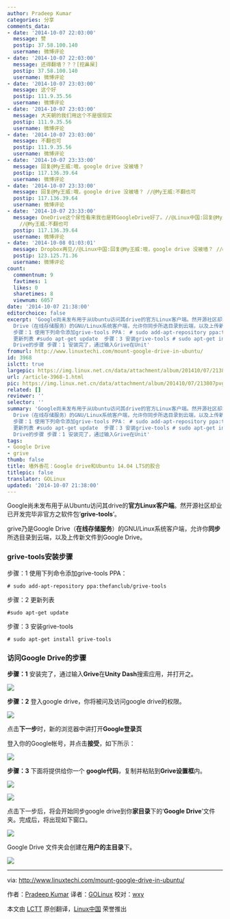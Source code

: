```yaml
---
author: Pradeep Kumar
categories: 分享
comments_data:
- date: '2014-10-07 22:03:00'
  message: 赞
  postip: 37.58.100.140
  username: 微博评论
- date: '2014-10-07 22:03:00'
  message: 还得翻墙？？？[挖鼻屎]
  postip: 37.58.100.140
  username: 微博评论
- date: '2014-10-07 23:03:00'
  message: 这个好
  postip: 111.9.35.56
  username: 微博评论
- date: '2014-10-07 23:03:00'
  message: 大天朝的我们用这个不是很现实
  postip: 111.9.35.56
  username: 微博评论
- date: '2014-10-07 23:03:00'
  message: 不翻也可
  postip: 111.9.35.56
  username: 微博评论
- date: '2014-10-07 23:33:00'
  message: 回复@My王威:哦，google drive 没被墙？
  postip: 117.136.39.64
  username: 微博评论
- date: '2014-10-07 23:33:00'
  message: 回复@My王威:哦，google drive 没被墙？ //@My王威:不翻也可
  postip: 117.136.39.64
  username: 微博评论
- date: '2014-10-07 23:33:00'
  message: OneDrive这个尿性看来我也是转GoogleDrive好了。//@Linux中国:回复@My王威:哦，google drive 没被墙？
    //@My王威:不翻也可
  postip: 117.136.39.64
  username: 微博评论
- date: '2014-10-08 01:03:01'
  message: Dropbox再见//@Linux中国:回复@My王威:哦，google drive 没被墙？ //@My王威:不翻也可
  postip: 123.125.71.36
  username: 微博评论
count:
  commentnum: 9
  favtimes: 1
  likes: 0
  sharetimes: 8
  viewnum: 6057
date: '2014-10-07 21:38:00'
editorchoice: false
excerpt: 'Google尚未发布用于从Ubuntu访问其drive的官方Linux客户端。然开源社区却业已开发完毕非官方之软件包grive-tools。 grive乃是Google
  Drive（在线存储服务）的GNU/Linux系统客户端，允许你同步所选目录到云端，以及上传新文件到Google Drive。 grive-tools安装步骤
  步骤：1 使用下列命令添加grive-tools PPA： # sudo add-apt-repository ppa:thefanclub/grive-tools  步骤：2
  更新列表 #sudo apt-get update  步骤：3 安装grive-tools # sudo apt-get install grive-tools  访问Google
  Drive的步骤 步骤：1 安装完了，通过输入Grive在Unit'
fromurl: http://www.linuxtechi.com/mount-google-drive-in-ubuntu/
id: 3968
islctt: true
largepic: https://img.linux.net.cn/data/attachment/album/201410/07/213807pvg3rizifqf7xklv.jpg
url: /article-3968-1.html
pic: https://img.linux.net.cn/data/attachment/album/201410/07/213807pvg3rizifqf7xklv.jpg.thumb.jpg
related: []
reviewer: ''
selector: ''
summary: 'Google尚未发布用于从Ubuntu访问其drive的官方Linux客户端。然开源社区却业已开发完毕非官方之软件包grive-tools。 grive乃是Google
  Drive（在线存储服务）的GNU/Linux系统客户端，允许你同步所选目录到云端，以及上传新文件到Google Drive。 grive-tools安装步骤
  步骤：1 使用下列命令添加grive-tools PPA： # sudo add-apt-repository ppa:thefanclub/grive-tools  步骤：2
  更新列表 #sudo apt-get update  步骤：3 安装grive-tools # sudo apt-get install grive-tools  访问Google
  Drive的步骤 步骤：1 安装完了，通过输入Grive在Unit'
tags:
- Google Drive
- grive
thumb: false
title: 墙外香花：Google drive和Ubuntu 14.04 LTS的胶合
titlepic: false
translator: GOLinux
updated: '2014-10-07 21:38:00'
---
```


Google尚未发布用于从Ubuntu访问其drive的**官方Linux客户端**。然开源社区却业已开发完毕非官方之软件包‘**grive-tools**’。


grive乃是Google Drive（**在线存储服务**）的GNU/Linux系统客户端，允许你**同步**所选目录到云端，以及上传新文件到Google Drive。


### grive-tools安装步骤


步骤：1 使用下列命令添加grive-tools PPA：



```
# sudo add-apt-repository ppa:thefanclub/grive-tools

```

步骤：2 更新列表



```
#sudo apt-get update

```

步骤：3 安装grive-tools



```
# sudo apt-get install grive-tools 

```

### 访问Google Drive的步骤


**步骤：1** 安装完了，通过输入**Grive**在**Unity Dash**搜索应用，并打开之。


![](/data/attachment/album/201410/07/213807pvg3rizifqf7xklv.jpg)


**步骤：2** 登入google drive，你将被问及访问google drive的权限。


![](/data/attachment/album/201410/07/213808tsxpi9fi0epq10o6.png)


点击**下一步**时，新的浏览器中讲打开**Google登录页**


登入你的Google帐号，并点击**接受**，如下所示：


![](/data/attachment/album/201410/07/213809m8j79zbzwsqbhbbf.png)


**步骤：3** 下面将提供给你一个 **google代码**，复制并粘贴到**Grive设置框**内。


![](/data/attachment/album/201410/07/213858pct6qp5463u3xtjp.jpg)


![](/data/attachment/album/201410/07/213908ntt6tbz5bt5gtigt.jpg)


点击下一步后，将会开始同步google drive到你**家目录**下的‘**Google Drive**’文件夹。完成后，将出现如下窗口。


![](/data/attachment/album/201410/07/213813l220zn2y9koosklx.png)


Google Drive 文件夹会创建在**用户的主目录**下。


![](/data/attachment/album/201410/07/213814msq8sqfjul1s9618.jpg)




---


via: <http://www.linuxtechi.com/mount-google-drive-in-ubuntu/>


作者：[Pradeep Kumar](http://www.linuxtechi.com/author/pradeep/)  译者：[GOLinux](https://github.com/GOLinux) 校对：[wxy](https://github.com/wxy)


本文由 [LCTT](https://github.com/LCTT/TranslateProject) 原创翻译，[Linux中国](http://linux.cn/) 荣誉推出